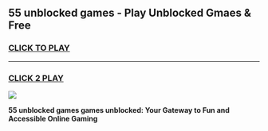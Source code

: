 
## 55 unblocked games - Play Unblocked Gmaes & Free
<h3>
<a href="https://news.freeplayer.one?title=55_unblocked_games&ref=23F">CLICK TO PLAY</a></h3>
<hr>

<h3>
<a href="https://news.freeplayer.one?title=55_unblocked_games&ref=23F">CLICK 2 PLAY</a>
  
</h3>

<a href="https://news.freeplayer.one?title=55_unblocked_games&ref=23F/"><img src="https://clearcache.store/games.png"></a>


**55 unblocked games games unblocked: Your Gateway to Fun and Accessible Online Gaming**
